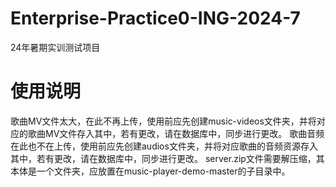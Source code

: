 # Enterprise-Practice0-ING-2024-7
24年暑期实训测试项目
# 使用说明
歌曲MV文件太大，在此不再上传，使用前应先创建music-videos文件夹，并将对应的歌曲MV文件存入其中，若有更改，请在数据库中，同步进行更改。
歌曲音频在此也不在上传，使用前应先创建audios文件夹，并将对应歌曲的音频资源存入其中，若有更改，请在数据库中，同步进行更改。
server.zip文件需要解压缩，其本体是一个文件夹，应放置在music-player-demo-master的子目录中。
